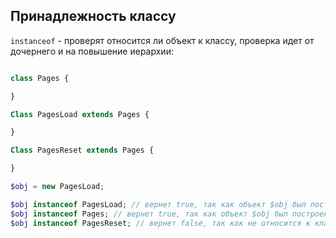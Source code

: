 ## Принадлежность классу

`instanceof` - проверят относится ли объект к классу, проверка идет от дочернего и на повышение иерархии:

```php

class Pages {

}

Class PagesLoad extends Pages {

}

Class PagesReset extends Pages {

}

$obj = new PagesLoad;

$obj instanceof PagesLoad; // вернет true, так как объект $obj был построен на основе дочернего класса PagesLoad
$obj instanceof Pages; // вернет true, так как объект $obj был построен на основе  дочернего класса PagesLoad который является родителем для класса Pages
$obj instanceof PagesReset; // вернет false, так как не относится к классам, которые были задействованы при создании

```
